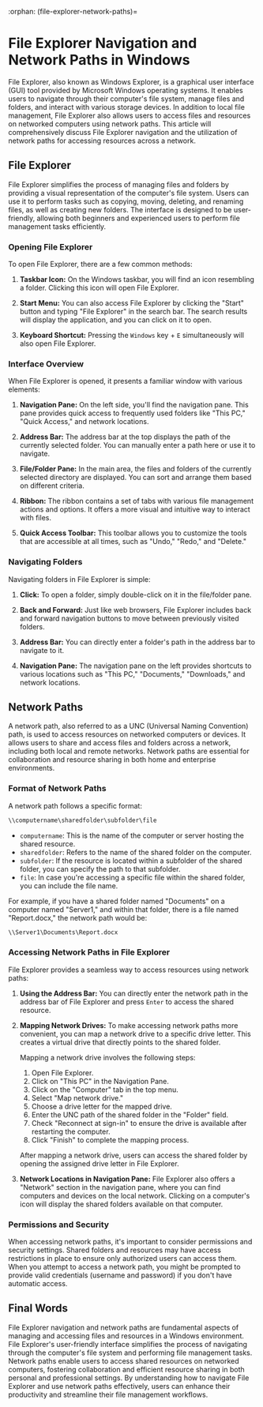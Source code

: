 :orphan:
(file-explorer-network-paths)=

# File Explorer Navigation and Network Paths in Windows

File Explorer, also known as Windows Explorer, is a graphical user interface (GUI) tool provided by Microsoft Windows operating systems. It enables users to navigate through their computer's file system, manage files and folders, and interact with various storage devices. In addition to local file management, File Explorer also allows users to access files and resources on networked computers using network paths. This article will comprehensively discuss File Explorer navigation and the utilization of network paths for accessing resources across a network.

## File Explorer

File Explorer simplifies the process of managing files and folders by providing a visual representation of the computer's file system. Users can use it to perform tasks such as copying, moving, deleting, and renaming files, as well as creating new folders. The interface is designed to be user-friendly, allowing both beginners and experienced users to perform file management tasks efficiently.

### Opening File Explorer

To open File Explorer, there are a few common methods:

1. **Taskbar Icon:** On the Windows taskbar, you will find an icon resembling a folder. Clicking this icon will open File Explorer.

2. **Start Menu:** You can also access File Explorer by clicking the "Start" button and typing "File Explorer" in the search bar. The search results will display the application, and you can click on it to open.

3. **Keyboard Shortcut:** Pressing the `Windows` key + `E` simultaneously will also open File Explorer.

### Interface Overview

When File Explorer is opened, it presents a familiar window with various elements:

1. **Navigation Pane:** On the left side, you'll find the navigation pane. This pane provides quick access to frequently used folders like "This PC," "Quick Access," and network locations.

2. **Address Bar:** The address bar at the top displays the path of the currently selected folder. You can manually enter a path here or use it to navigate.

3. **File/Folder Pane:** In the main area, the files and folders of the currently selected directory are displayed. You can sort and arrange them based on different criteria.

4. **Ribbon:** The ribbon contains a set of tabs with various file management actions and options. It offers a more visual and intuitive way to interact with files.

5. **Quick Access Toolbar:** This toolbar allows you to customize the tools that are accessible at all times, such as "Undo," "Redo," and "Delete."

### Navigating Folders

Navigating folders in File Explorer is simple:

1. **Click:** To open a folder, simply double-click on it in the file/folder pane.

2. **Back and Forward:** Just like web browsers, File Explorer includes back and forward navigation buttons to move between previously visited folders.

3. **Address Bar:** You can directly enter a folder's path in the address bar to navigate to it.

4. **Navigation Pane:** The navigation pane on the left provides shortcuts to various locations such as "This PC," "Documents," "Downloads," and network locations.

## Network Paths

A network path, also referred to as a UNC (Universal Naming Convention) path, is used to access resources on networked computers or devices. It allows users to share and access files and folders across a network, including both local and remote networks. Network paths are essential for collaboration and resource sharing in both home and enterprise environments.

### Format of Network Paths

A network path follows a specific format:

```bash
\\computername\sharedfolder\subfolder\file
```

- `computername`: This is the name of the computer or server hosting the shared resource.
- `sharedfolder`: Refers to the name of the shared folder on the computer.
- `subfolder`: If the resource is located within a subfolder of the shared folder, you can specify the path to that subfolder.
- `file`: In case you're accessing a specific file within the shared folder, you can include the file name.

For example, if you have a shared folder named "Documents" on a computer named "Server1," and within that folder, there is a file named "Report.docx," the network path would be:

```bash
\\Server1\Documents\Report.docx
```

### Accessing Network Paths in File Explorer

File Explorer provides a seamless way to access resources using network paths:

1. **Using the Address Bar:** You can directly enter the network path in the address bar of File Explorer and press `Enter` to access the shared resource.

2. **Mapping Network Drives:** To make accessing network paths more convenient, you can map a network drive to a specific drive letter. This creates a virtual drive that directly points to the shared folder.

    Mapping a network drive involves the following steps:

    1. Open File Explorer.
    2. Click on "This PC" in the Navigation Pane.
    3. Click on the "Computer" tab in the top menu.
    4. Select "Map network drive."
    5. Choose a drive letter for the mapped drive.
    6. Enter the UNC path of the shared folder in the "Folder" field.
    7. Check "Reconnect at sign-in" to ensure the drive is available after restarting the computer.
    8. Click "Finish" to complete the mapping process.

    After mapping a network drive, users can access the shared folder by opening the assigned drive letter in File Explorer.

3. **Network Locations in Navigation Pane:** File Explorer also offers a "Network" section in the navigation pane, where you can find computers and devices on the local network. Clicking on a computer's icon will display the shared folders available on that computer.

### Permissions and Security

When accessing network paths, it's important to consider permissions and security settings. Shared folders and resources may have access restrictions in place to ensure only authorized users can access them. When you attempt to access a network path, you might be prompted to provide valid credentials (username and password) if you don't have automatic access.

## Final Words

File Explorer navigation and network paths are fundamental aspects of managing and accessing files and resources in a Windows environment. File Explorer's user-friendly interface simplifies the process of navigating through the computer's file system and performing file management tasks. Network paths enable users to access shared resources on networked computers, fostering collaboration and efficient resource sharing in both personal and professional settings. By understanding how to navigate File Explorer and use network paths effectively, users can enhance their productivity and streamline their file management workflows.
